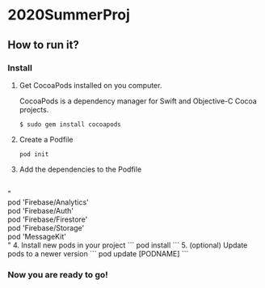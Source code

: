 # 2020SummerProj

## How to run it?

### Install

1. Get CocoaPods installed on you computer.

     CocoaPods is a dependency manager for Swift and Objective-C Cocoa projects.
     ```
     $ sudo gem install cocoapods
     ```
2. Create a Podfile
     ```
     pod init
     ```
3. Add the dependencies to the Podfile <br />
<br />
"<br />
pod 'Firebase/Analytics'<br />
pod 'Firebase/Auth'<br />
pod 'Firebase/Firestore'<br />
pod 'Firebase/Storage'<br />
pod 'MessageKit'<br />
"
4. Install new pods in your project
     ```
     pod install
     ```
5. (optional) Update pods to a newer version
     ```
     pod update [PODNAME]
     ```

### Now you are ready to go!
